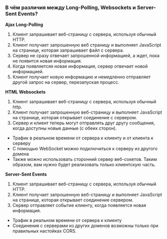 ### В чём различия между Long-Polling, Websockets и Server-Sent Events?

**Ajax Long-Polling**

1. Клиент запрашивает веб-страницу с сервера, используя обычный HTTP.
2. Клиент получает запрошенную веб страницу и выполняет JavaScript на странице, которая запрашивает файл с сервера.
3. Сервер не сразу отвечает запрошенной информацией, а ждет, пока не появится новая информация.
4. Когда появляетсяя новая информация, сервер отвечает новой информацией.
5. Клиент получает новую информацию и немедленно отправляет другой запрос на сервер, перезапуская процесс.

**HTML Websockets**

1. Клиент запрашивает веб-страницу с сервера, используя обычный http.
2. Клиент получает запрошенную веб-страницу и выполняет JavaScript на странице, которая открывает соединение с сервером.
3. Сервер и клиент теперь могут отправлять друг другу сообщения, когда доступны новые данные (с обеих сторон).
* Трафик в реальном времени от сервера к клиенту и от клиента к серверу
* С помощью WebSocket можно подключиться к серверу из другого домена
* Также можно использовать сторонний сервер веб-сокетов. Таким образом, вам нужно будет реализовать только клиентскую часть.

**Server-Sent Events**

1. Клиент запрашивает веб-страницу с сервера, используя обычный HTTP.
2. Клиент получает запрошенную веб-страницу и выполняет JavaScript на странице, которая открывает соединение сервером.
3. Сервер отправляет событие клиенту, когда появляется новая информация.
* Трафик в реальном времени от сервера к клиенту
* Соединения с серверами из других доменов возможны только при правильных настойках CORS. 